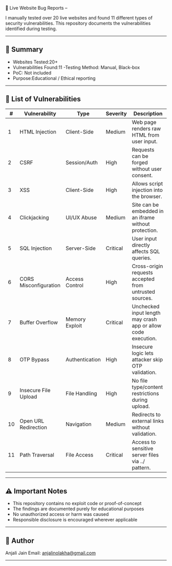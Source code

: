  🔐 Live Website Bug Reports – 

I manually tested over 20 live websites and found 11 different types of security vulnerabilities. This repository documents the vulnerabilities identified during testing.

---

## 📌 Summary

- Websites Tested:20+
- Vulnerabilities Found:11
-Testing Method: Manual, Black-box
- PoC: Not included
- Purpose:Educational / Ethical reporting

---

## 🐞 List of Vulnerabilities

| #  | Vulnerability             | Type           | Severity | Description |
|----|---------------------------|----------------|----------|-------------|
| 1  | HTML Injection            | Client-Side    | Medium   | Web page renders raw HTML from user input. |
| 2  | CSRF                      | Session/Auth   | High     | Requests can be forged without user consent. |
| 3  | XSS                       | Client-Side    | High     | Allows script injection into the browser. |
| 4  | Clickjacking              | UI/UX Abuse    | Medium   | Site can be embedded in an iframe without protection. |
| 5  | SQL Injection             | Server-Side    | Critical | User input directly affects SQL queries. |
| 6  | CORS Misconfiguration     | Access Control | High     | Cross-origin requests accepted from untrusted sources. |
| 7  | Buffer Overflow           | Memory Exploit | Critical | Unchecked input length may crash app or allow code execution. |
| 8  | OTP Bypass                | Authentication | High     | Insecure logic lets attacker skip OTP validation. |
| 9  | Insecure File Upload      | File Handling  | High     | No file type/content restrictions during upload. |
| 10 | Open URL Redirection      | Navigation     | Medium   | Redirects to external links without validation. |
| 11 | Path Traversal            | File Access    | Critical | Access to sensitive server files via ../ pattern. |

---

## ⚠️ Important Notes

- This repository contains no exploit code or proof-of-concept
- The findings are documented purely for educational purposes
- No unauthorized access or harm was caused
- Responsible disclosure is encouraged wherever applicable

---

## 👤 Author

Anjali Jain 
Email: anjalinolakha@gmail.com

---

